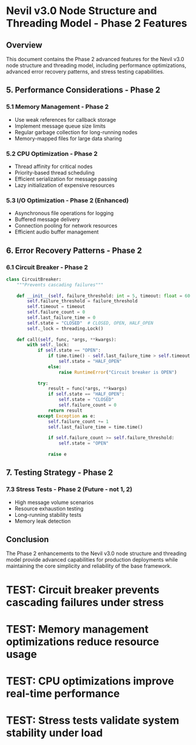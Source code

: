 # Nevil v3.0 Node Structure and Threading Model - Phase 2 Features

## Overview

This document contains the Phase 2 advanced features for the Nevil v3.0 node structure and threading model, including performance optimizations, advanced error recovery patterns, and stress testing capabilities.

## 5. Performance Considerations - Phase 2

### 5.1 Memory Management - Phase 2
- Use weak references for callback storage
- Implement message queue size limits
- Regular garbage collection for long-running nodes
- Memory-mapped files for large data sharing

### 5.2 CPU Optimization - Phase 2
- Thread affinity for critical nodes
- Priority-based thread scheduling
- Efficient serialization for message passing
- Lazy initialization of expensive resources

### 5.3 I/O Optimization - Phase 2 (Enhanced)
- Asynchronous file operations for logging
- Buffered message delivery
- Connection pooling for network resources
- Efficient audio buffer management

## 6. Error Recovery Patterns - Phase 2

### 6.1 Circuit Breaker - Phase 2
```python
class CircuitBreaker:
    """Prevents cascading failures"""
    
    def __init__(self, failure_threshold: int = 5, timeout: float = 60.0):
        self.failure_threshold = failure_threshold
        self.timeout = timeout
        self.failure_count = 0
        self.last_failure_time = 0
        self.state = "CLOSED"  # CLOSED, OPEN, HALF_OPEN
        self._lock = threading.Lock()
    
    def call(self, func, *args, **kwargs):
        with self._lock:
            if self.state == "OPEN":
                if time.time() - self.last_failure_time > self.timeout:
                    self.state = "HALF_OPEN"
                else:
                    raise RuntimeError("Circuit breaker is OPEN")
            
            try:
                result = func(*args, **kwargs)
                if self.state == "HALF_OPEN":
                    self.state = "CLOSED"
                    self.failure_count = 0
                return result
            except Exception as e:
                self.failure_count += 1
                self.last_failure_time = time.time()
                
                if self.failure_count >= self.failure_threshold:
                    self.state = "OPEN"
                
                raise e
```

## 7. Testing Strategy - Phase 2

### 7.3 Stress Tests - Phase 2 (Future - not 1, 2)
- High message volume scenarios
- Resource exhaustion testing
- Long-running stability tests
- Memory leak detection

## Conclusion

The Phase 2 enhancements to the Nevil v3.0 node structure and threading model provide advanced capabilities for production deployments while maintaining the core simplicity and reliability of the base framework.

# TEST: Circuit breaker prevents cascading failures under stress
# TEST: Memory management optimizations reduce resource usage
# TEST: CPU optimizations improve real-time performance
# TEST: Stress tests validate system stability under load